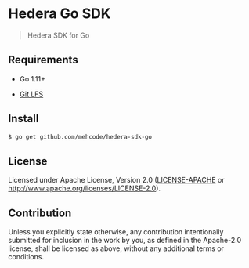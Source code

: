 # Hedera Go SDK
> Hedera SDK for Go

## Requirements

 * Go 1.11+

 * [Git LFS](https://git-lfs.github.com) 

## Install

```sh
$ go get github.com/mehcode/hedera-sdk-go
```

## License

Licensed under Apache License, 
Version 2.0 ([LICENSE-APACHE](LICENSE-APACHE) or http://www.apache.org/licenses/LICENSE-2.0).

## Contribution

Unless you explicitly state otherwise, any contribution intentionally submitted
for inclusion in the work by you, as defined in the Apache-2.0 license, shall be
licensed as above, without any additional terms or conditions.
